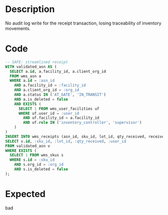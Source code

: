 # Description

No audit log write for the receipt transaction, losing traceability of inventory movements.

# Code

```sql
-- SAFE: streamlined receipt
WITH validated_asn AS (
  SELECT a.id, a.facility_id, a.client_org_id
  FROM wms_asn a
  WHERE a.id = :asn_id
    AND a.facility_id = :facility_id
    AND a.client_org_id = :org_id
    AND a.status IN ('AT_GATE', 'IN_TRANSIT')
    AND a.is_deleted = false
    AND EXISTS (
      SELECT 1 FROM wms_user_facilities uf 
      WHERE uf.user_id = :user_id 
        AND uf.facility_id = a.facility_id
        AND uf.role IN ('inventory_controller', 'supervisor')
    )
)
INSERT INTO wms_receipts (asn_id, sku_id, lot_id, qty_received, receiver_id)
SELECT v.id, :sku_id, :lot_id, :qty_received, :user_id
FROM validated_asn v
WHERE EXISTS (
  SELECT 1 FROM wms_skus s 
  WHERE s.id = :sku_id 
    AND s.org_id = :org_id 
    AND s.is_deleted = false
);
```

# Expected

bad